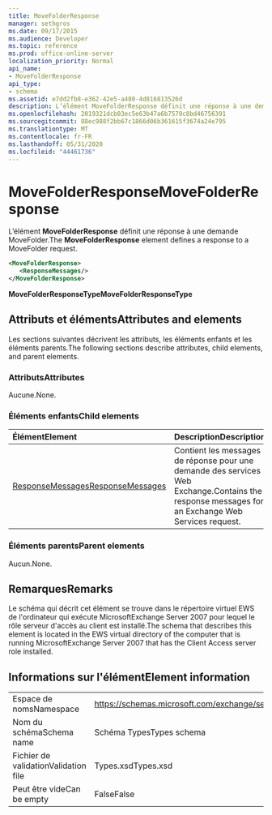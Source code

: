 ```yaml
---
title: MoveFolderResponse
manager: sethgros
ms.date: 09/17/2015
ms.audience: Developer
ms.topic: reference
ms.prod: office-online-server
localization_priority: Normal
api_name:
- MoveFolderResponse
api_type:
- schema
ms.assetid: e7dd2fb8-e362-42e5-a480-4d816813526d
description: L’élément MoveFolderResponse définit une réponse à une demande MoveFolder.
ms.openlocfilehash: 2019321dcb03ec5e63b47a6b7579c8bd46756391
ms.sourcegitcommit: 88ec988f2bb67c1866d06b361615f3674a24e795
ms.translationtype: MT
ms.contentlocale: fr-FR
ms.lasthandoff: 05/31/2020
ms.locfileid: "44461736"
---
```

# <a name="movefolderresponse"></a><span data-ttu-id="8f209-103">MoveFolderResponse</span><span class="sxs-lookup"><span data-stu-id="8f209-103">MoveFolderResponse</span></span>

<span data-ttu-id="8f209-104">L’élément **MoveFolderResponse** définit une réponse à une demande MoveFolder.</span><span class="sxs-lookup"><span data-stu-id="8f209-104">The **MoveFolderResponse** element defines a response to a MoveFolder request.</span></span> 
  
```xml
<MoveFolderResponse>
   <ResponseMessages/>
</MoveFolderResponse>
```

 <span data-ttu-id="8f209-105">**MoveFolderResponseType**</span><span class="sxs-lookup"><span data-stu-id="8f209-105">**MoveFolderResponseType**</span></span>
## <a name="attributes-and-elements"></a><span data-ttu-id="8f209-106">Attributs et éléments</span><span class="sxs-lookup"><span data-stu-id="8f209-106">Attributes and elements</span></span>

<span data-ttu-id="8f209-107">Les sections suivantes décrivent les attributs, les éléments enfants et les éléments parents.</span><span class="sxs-lookup"><span data-stu-id="8f209-107">The following sections describe attributes, child elements, and parent elements.</span></span>
  
### <a name="attributes"></a><span data-ttu-id="8f209-108">Attributs</span><span class="sxs-lookup"><span data-stu-id="8f209-108">Attributes</span></span>

<span data-ttu-id="8f209-109">Aucune.</span><span class="sxs-lookup"><span data-stu-id="8f209-109">None.</span></span>
  
### <a name="child-elements"></a><span data-ttu-id="8f209-110">Éléments enfants</span><span class="sxs-lookup"><span data-stu-id="8f209-110">Child elements</span></span>

|<span data-ttu-id="8f209-111">**Élément**</span><span class="sxs-lookup"><span data-stu-id="8f209-111">**Element**</span></span>|<span data-ttu-id="8f209-112">**Description**</span><span class="sxs-lookup"><span data-stu-id="8f209-112">**Description**</span></span>|
|:-----|:-----|
|[<span data-ttu-id="8f209-113">ResponseMessages</span><span class="sxs-lookup"><span data-stu-id="8f209-113">ResponseMessages</span></span>](responsemessages.md) <br/> |<span data-ttu-id="8f209-114">Contient les messages de réponse pour une demande des services Web Exchange.</span><span class="sxs-lookup"><span data-stu-id="8f209-114">Contains the response messages for an Exchange Web Services request.</span></span>  <br/> |
   
### <a name="parent-elements"></a><span data-ttu-id="8f209-115">Éléments parents</span><span class="sxs-lookup"><span data-stu-id="8f209-115">Parent elements</span></span>

<span data-ttu-id="8f209-116">Aucun.</span><span class="sxs-lookup"><span data-stu-id="8f209-116">None.</span></span>
  
## <a name="remarks"></a><span data-ttu-id="8f209-117">Remarques</span><span class="sxs-lookup"><span data-stu-id="8f209-117">Remarks</span></span>

<span data-ttu-id="8f209-118">Le schéma qui décrit cet élément se trouve dans le répertoire virtuel EWS de l'ordinateur qui exécute MicrosoftExchange Server 2007 pour lequel le rôle serveur d'accès au client est installé.</span><span class="sxs-lookup"><span data-stu-id="8f209-118">The schema that describes this element is located in the EWS virtual directory of the computer that is running MicrosoftExchange Server 2007 that has the Client Access server role installed.</span></span>
  
## <a name="element-information"></a><span data-ttu-id="8f209-119">Informations sur l'élément</span><span class="sxs-lookup"><span data-stu-id="8f209-119">Element information</span></span>

|||
|:-----|:-----|
|<span data-ttu-id="8f209-120">Espace de noms</span><span class="sxs-lookup"><span data-stu-id="8f209-120">Namespace</span></span>  <br/> |https://schemas.microsoft.com/exchange/services/2006/types  <br/> |
|<span data-ttu-id="8f209-121">Nom du schéma</span><span class="sxs-lookup"><span data-stu-id="8f209-121">Schema name</span></span>  <br/> |<span data-ttu-id="8f209-122">Schéma Types</span><span class="sxs-lookup"><span data-stu-id="8f209-122">Types schema</span></span>  <br/> |
|<span data-ttu-id="8f209-123">Fichier de validation</span><span class="sxs-lookup"><span data-stu-id="8f209-123">Validation file</span></span>  <br/> |<span data-ttu-id="8f209-124">Types.xsd</span><span class="sxs-lookup"><span data-stu-id="8f209-124">Types.xsd</span></span>  <br/> |
|<span data-ttu-id="8f209-125">Peut être vide</span><span class="sxs-lookup"><span data-stu-id="8f209-125">Can be empty</span></span>  <br/> |<span data-ttu-id="8f209-126">False</span><span class="sxs-lookup"><span data-stu-id="8f209-126">False</span></span>  <br/> |
   

